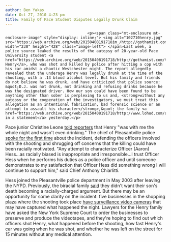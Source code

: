 ```yaml
---
author: Ben Yakas
date: Oct 27, 2010 4:23 pm
title: Family Of Pace Student Disputes Legally Drunk Claim
---
```


	
										<p><span class="mt-enclosure mt-enclosure-image" style="display: inline;"> <img alt="102710henry.jpg" src="https://web.archive.org/web/20150408191718im_/http://gothamist.com/attachments/byakas/102710henry.jpg" width="230" height="428" class="image-left"> </span>Last week, a police source leaked the results of the autopsy of 20-year-old Pace University student <a href="https://web.archive.org/web/20150408191718/http://gothamist.com/tags/danroyhenry">Danroy Henry</a>, who was shot and killed by police after hitting a cop with his car amidst a chaotic Westchester night. The report allegedly revealed that the underage Henry was legally drunk at the time of the shooting, with a .13 blood alcohol level. But his family and friends do not believe he was drunk, and have criticized that police source: &quot;D.J. was not drunk, not drinking and refusing drinks because he was the designated driver. How our son could have been found to be anything other than sober is perplexing to us and, <strong>without any autopsy or the cooperation of the investigators, we must treat this allegation as an intentional fabrication, bad forensic science or an attempt to assault his character</strong>,&quot; the family <a href="https://web.archive.org/web/20150408191718/http://www.lohud.com/article/201010270355">said in a statement</a> yesterday.</p>

<p>Pace junior Christine Leone <a href="https://web.archive.org/web/20150408191718/http://gothamist.com/2010/10/23/danroy_henry.php">told reporters</a> that Henry &quot;was with me the whole night and wasn&apos;t even drinking.&quot; The chief of Pleasantville police <a href="https://web.archive.org/web/20150408191718/http://www.lohud.com/article/20101026/NEWS02/10260381/Chief--Linking-Danroy-Henry-shooting-to-racial-bias--inappropriate-and-irresponsible-">spoke for the first time</a> about the incident, defending the officers involved with the shooting and shrugging off concerns that the killing could have been racially motivated. &quot;Any attempt to characterize Officer (Aaron) Hess...as racially biased is inappropriate and irresponsible...I trust Officer Hess when he performs his duties as a police officer and until someone demonstrates to my satisfaction that Officer Hess did something wrong I will continue to support him,&quot; said Chief Anthony Chiarlitti.</p>

<p>Hess joined the Pleasantville police department in May 2003 after leaving the NYPD. Previously, the biracial family <a href="https://web.archive.org/web/20150408191718/http://gothamist.com/2010/10/23/danroy_henry.php">said</a> they didn&apos;t want their son&apos;s death becoming a racially-charged argument. But there may be an opportunity for some clarity on the incident: five businesses in the shopping plaza where the shooting took place <a href="https://web.archive.org/web/20150408191718/http://www.tauntongazette.com/nation/x1273026962/Five-businesses-may-have-surveillance-video-of-parking-lot-the-night-Danroy-Henry-of-Easton-was-killed">have surveillance video cameras</a> that may have captured what happened the night. Lawyers for the Henry family have asked the New York Supreme Court to order the businesses to preserve and produce the videotapes, and they&apos;re hoping to find out which officers shot Henry, what happened before the shooting, how fast Henry&apos;s car was going when he was shot, and whether he was left on the street for 15 minutes without any medical attention.</p>					
										
									
				